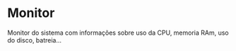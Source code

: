 # Monitor
Monitor do sistema com informações sobre uso da CPU, memoria RAm, uso do disco, batreia...

